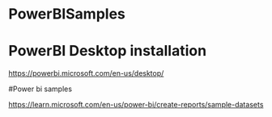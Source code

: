 # PowerBISamples
# PowerBI Desktop installation

https://powerbi.microsoft.com/en-us/desktop/

#Power bi samples

https://learn.microsoft.com/en-us/power-bi/create-reports/sample-datasets

